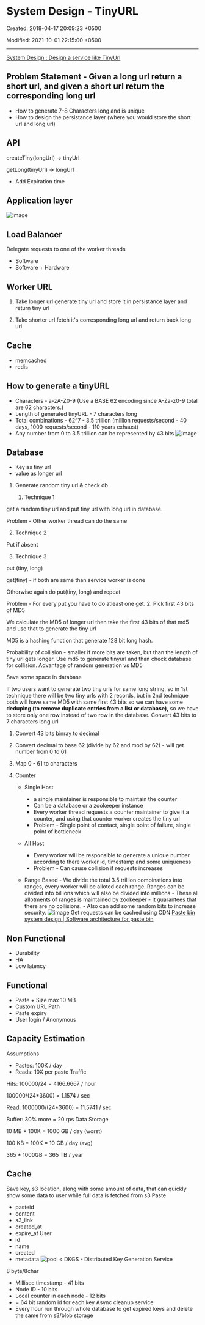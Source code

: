 # System Design - TinyURL

Created: 2018-04-17 20:09:23 +0500

Modified: 2021-10-01 22:15:00 +0500

---

[System Design : Design a service like TinyUrl](https://www.youtube.com/watch?v=fMZMm_0ZhK4)

## Problem Statement - Given a long url return a short url, and given a short url return the corresponding long url

- How to generate 7-8 Characters long and is unique
- How to design the persistance layer (where you would store the short url and long url)

## API

createTiny(longUrl) -> tinyUrl

getLong(tinyUrl) -> longUrl

- Add Expiration time

## Application layer

![image](media/System-Design-TinyURL-image1.png)

## Load Balancer

Delegate requests to one of the worker threads

- Software
- Software + Hardware

## Worker URL

1. Take longer url generate tiny url and store it in persistance layer and return tiny url

2. Take shorter url fetch it's corresponding long url and return back long url.

## Cache

- memcached
- redis

## How to generate a tinyURL

- Characters - a-zA-Z0-9 (Use a BASE 62 encoding since A-Za-z0-9 total are 62 characters.)
- Length of generated tinyURL - 7 characters long
- Total combinations - 62^7 - 3.5 trillion (million requests/second - 40 days, 1000 requests/second - 110 years exhaust)
- Any number from 0 to 3.5 trillion can be represented by 43 bits
![image](media/System-Design-TinyURL-image2.png)

## Database

- Key as tiny url
- value as longer url

1. Generate random tiny url & check db

    1. Technique 1

get a random tiny url and put tiny url with long url in database.

Problem - Other worker thread can do the same

2. Technique 2

Put if absent

3. Technique 3

put (tiny, long)

get(tiny) - if both are same than service worker is done

Otherwise again do put(tiny, long) and repeat

Problem - For every put you have to do atleast one get.
2. Pick first 43 bits of MD5

We calculate the MD5 of longer url then take the first 43 bits of that md5 and use that to generate the tiny url

MD5 is a hashing function that generate 128 bit long hash.

Probability of collision - smaller if more bits are taken, but than the length of tiny url gets longer.
Use md5 to generate tinyurl and than check database for collision.
Advantage of random generation vs MD5

Save some space in database

If two users want to generate two tiny urls for same long string, so in 1st technique there will be two tiny urls with 2 records, but in 2nd technique both will have same MD5 with same first 43 bits so we can have some **deduping (to remove duplicate entries from a list or database),** so we have to store only one row instead of two row in the database.
Convert 43 bits to 7 characters long url

1. Convert 43 bits binray to decimal

2. Convert decimal to base 62 (divide by 62 and mod by 62) - will get number from 0 to 61

3. Map 0 - 61 to characters
3. Counter

   - Single Host
        - a single maintainer is responsible to maintain the counter
        - Can be a database or a zookeeper instance
        - Every worker thread requests a counter maintainer to give it a counter, and using that counter worker creates the tiny url
        - Problem - Single point of contact, single point of failure, single point of bottleneck

   - All Host
        - Every worker will be responsible to generate a unique number according to there worker id, timestamp and some uniqueness
        - Problem - Can cause collision if requests increases

   - Range Based
         -  We divide the total 3.5 trillion combinations into ranges, every worker will be alloted each range. Ranges can be divided into billions which will also be divided into millions
         -  These all allotments of ranges is maintained by zookeeper
         -  It guarantees that there are no collisions.
         -  Also can add some random bits to increase security.
![image](media/System-Design-TinyURL-image3.png)
Get requests can be cached using CDN
[Paste bin system design | Software architecture for paste bin](https://www.youtube.com/watch?v=josjRSBqEBI)

## Non Functional

- Durability
- HA
- Low latency

## Functional

- Paste + Size max 10 MB
- Custom URL Path
- Paste expiry
- User login / Anonymous

## Capacity Estimation

Assumptions

- Pastes: 100K / day
- Reads: 10X per paste
Traffic

Hits: 100000/24 = 4166.6667 / hour

100000/(24*3600) = 1.1574 / sec

Read: 1000000/(24*3600) = 11.5741 / sec

Buffer: 30% more = 20 rps
Data Storage

10 MB * 100K = 1000 GB / day (worst)

100 KB * 100K = 10 GB / day (avg)

365 * 1000GB = 365 TB / year

## Cache

Save key, s3 location, along with some amount of data, that can quickly show some data to user while full data is fetched from s3
Paste

- pasteid
- content
- s3_link
- created_at
- expire_at
User
- id
- name
- created
- metadata
![pool < ](media/System-Design-TinyURL-image4.png)
DKGS - Distributed Key Generation Service

8 byte/8char

- Millisec timestamp - 41 bits
- Node ID - 10 bits
- Local counter in each node - 12 bits
- = 64 bit random id for each key
Async cleanup service
- Every hour run through whole database to get expired keys and delete the same from s3/blob storage
